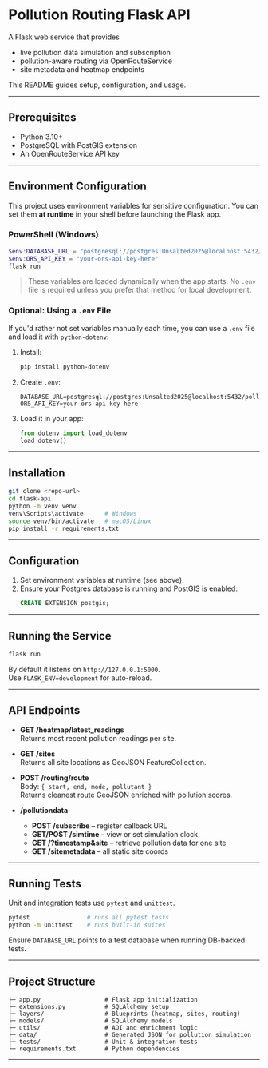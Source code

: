 
# Pollution Routing Flask API

A Flask web service that provides  
- live pollution data simulation and subscription  
- pollution-aware routing via OpenRouteService  
- site metadata and heatmap endpoints  

This README guides setup, configuration, and usage.

---

## Prerequisites

- Python 3.10+  
- PostgreSQL with PostGIS extension  
- An OpenRouteService API key  


---

## Environment Configuration

This project uses environment variables for sensitive configuration. You can set them **at runtime** in your shell before launching the Flask app.

### PowerShell (Windows)

```powershell
$env:DATABASE_URL = "postgresql://postgres:Unsalted2025@localhost:5432/pollution_routing"
$env:ORS_API_KEY = "your-ors-api-key-here"
flask run
```

> These variables are loaded dynamically when the app starts. No `.env` file is required unless you prefer that method for local development.

### Optional: Using a `.env` File

If you'd rather not set variables manually each time, you can use a `.env` file and load it with `python-dotenv`:

1. Install:
   ```bash
   pip install python-dotenv
   ```

2. Create `.env`:
   ```
   DATABASE_URL=postgresql://postgres:Unsalted2025@localhost:5432/pollution_routing
   ORS_API_KEY=your-ors-api-key-here
   ```

3. Load it in your app:
   ```python
   from dotenv import load_dotenv
   load_dotenv()
   ```

---

## Installation

```bash
git clone <repo-url>
cd flask-api
python -m venv venv
venv\Scripts\activate      # Windows
source venv/bin/activate   # macOS/Linux
pip install -r requirements.txt
```

---

## Configuration

1. Set environment variables at runtime (see above).  
2. Ensure your Postgres database is running and PostGIS is enabled:
   ```sql
   CREATE EXTENSION postgis;
   ```

---

## Running the Service

```bash
flask run
```

By default it listens on `http://127.0.0.1:5000`.  
Use `FLASK_ENV=development` for auto-reload.

---

## API Endpoints

- **GET /heatmap/latest_readings**  
  Returns most recent pollution readings per site.

- **GET /sites**  
  Returns all site locations as GeoJSON FeatureCollection.

- **POST /routing/route**  
  Body: `{ start, end, mode, pollutant }`  
  Returns cleanest route GeoJSON enriched with pollution scores.

- **/pollutiondata**  
  - **POST /subscribe** – register callback URL  
  - **GET/POST /simtime** – view or set simulation clock  
  - **GET /?timestamp&site** – retrieve pollution data for one site  
  - **GET /sitemetadata** – all static site coords

---

## Running Tests

Unit and integration tests use `pytest` and `unittest`.

```bash
pytest                # runs all pytest tests
python -m unittest    # runs built-in suites
```

Ensure `DATABASE_URL` points to a test database when running DB-backed tests.

---

## Project Structure

```
├─ app.py                  # Flask app initialization
├─ extensions.py           # SQLAlchemy setup
├─ layers/                 # Blueprints (heatmap, sites, routing)
├─ models/                 # SQLAlchemy models
├─ utils/                  # AQI and enrichment logic
├─ data/                   # Generated JSON for pollution simulation
├─ tests/                  # Unit & integration tests
└─ requirements.txt        # Python dependencies
```

---


